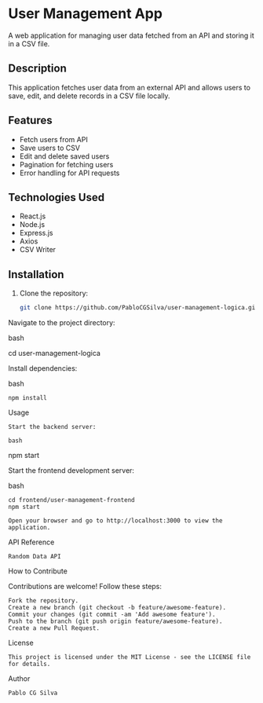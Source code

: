 # User Management App

A web application for managing user data fetched from an API and storing it in a CSV file.

## Description

This application fetches user data from an external API and allows users to save, edit, and delete records in a CSV file locally.

## Features

- Fetch users from API
- Save users to CSV
- Edit and delete saved users
- Pagination for fetching users
- Error handling for API requests

## Technologies Used

- React.js
- Node.js
- Express.js
- Axios
- CSV Writer

## Installation

1. Clone the repository:
   ```bash
   git clone https://github.com/PabloCGSilva/user-management-logica.git
Navigate to the project directory:

bash

cd user-management-logica

Install dependencies:

bash

    npm install

Usage

    Start the backend server:

    bash

npm start

Start the frontend development server:

bash

    cd frontend/user-management-frontend
    npm start

    Open your browser and go to http://localhost:3000 to view the application.

API Reference

    Random Data API

How to Contribute

Contributions are welcome! Follow these steps:

    Fork the repository.
    Create a new branch (git checkout -b feature/awesome-feature).
    Commit your changes (git commit -am 'Add awesome feature').
    Push to the branch (git push origin feature/awesome-feature).
    Create a new Pull Request.

License

    This project is licensed under the MIT License - see the LICENSE file for details.

Author

    Pablo CG Silva
